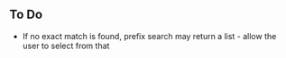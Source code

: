 

## To Do

* If no exact match is found, prefix search may return a list - allow the user to select from that